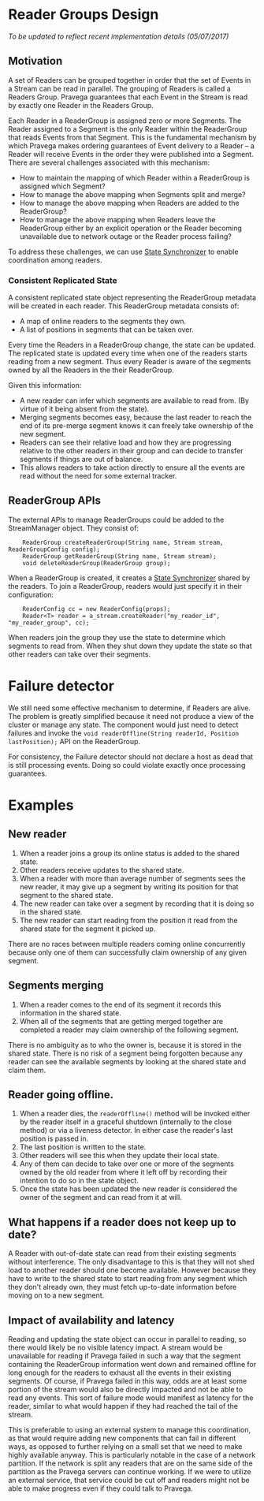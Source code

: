 <!--
Copyright (c) 2017 Dell Inc., or its subsidiaries. All Rights Reserved.

Licensed under the Apache License, Version 2.0 (the "License");
you may not use this file except in compliance with the License.
You may obtain a copy of the License at

    http://www.apache.org/licenses/LICENSE-2.0
-->
# Reader Groups Design

_To be updated to reflect recent implementation details (05/07/2017)_

## Motivation
A set of Readers can be grouped together in order that the set of Events in a Stream can be read in parallel. The grouping of Readers is called a Readers Group. Pravega guarantees that each Event in the Stream is read by exactly one Reader in the Readers Group.

Each Reader in a ReaderGroup is assigned zero or more Segments.
The Reader assigned to a Segment is the only Reader within the ReaderGroup that reads Events from that Segment. This is the fundamental mechanism by which Pravega makes ordering guarantees of Event delivery to a Reader – a Reader will receive Events in the order they were published into a Segment.
There are several challenges associated with this mechanism:

 -  How to maintain the mapping of which Reader within a ReaderGroup is assigned which Segment?
 -  How to manage the above mapping when Segments split and merge?
 -  How to manage the above mapping when Readers are added to the ReaderGroup?
 -  How to manage the above mapping when Readers leave the ReaderGroup either by an explicit operation or the Reader becoming unavailable due to network outage or the Reader process failing?

To address these challenges, we can use [State Synchronizer](state-synchronizer-design.md) to enable coordination among readers.

### Consistent Replicated State
A consistent replicated state object representing the ReaderGroup metadata will be created in each reader. This ReaderGroup metadata consists of:

 - A map of online readers to the segments they own.
 - A list of positions in segments that can be taken over.

Every time the Readers in a ReaderGroup change, the state can be updated. The replicated state is updated every time when one of the readers starts reading from a new segment. Thus every Reader is aware of the segments owned by all the Readers in the their ReaderGroup.

Given this information:

 - A new reader can infer which segments are available to read from. (By virtue of it being absent from the state).
 - Merging segments becomes easy, because the last reader to reach the end of its pre-merge segment knows it can freely take ownership of the new segment.
 - Readers can see their relative load and how they are progressing relative to the other readers in their group and can decide to transfer segments if things are out of balance.
 - This allows readers to take action directly to ensure all the events are read without the need for some external tracker.

## ReaderGroup APIs

The external APIs to manage ReaderGroups could be added to the StreamManager object. They consist of:

```
    ReaderGroup createReaderGroup(String name, Stream stream, ReaderGroupConfig config);
    ReaderGroup getReaderGroup(String name, Stream stream);
    void deleteReaderGroup(ReaderGroup group);
```
When a ReaderGroup is created, it creates a [State Synchronizer](state-synchronizer-design.md) shared by the readers. To join a ReaderGroup, readers would just specify it in their configuration:

```
    ReaderConfig cc = new ReaderConfig(props);
    Reader<T> reader = a_stream.createReader("my_reader_id", "my_reader_group", cc);
```
When readers join the group they use the state to determine which segments to read from. When they shut down they update the state so that other readers can take over their segments.

# Failure detector

We still need some effective mechanism to determine, if Readers are alive. The problem is greatly simplified because it need not produce a view of the cluster or manage any state. The component would just need to detect failures and invoke the `void readerOffline(String readerId, Position lastPosition);` API on the ReaderGroup.

For consistency, the Failure detector should not declare a host as dead that is still processing events. Doing so could violate exactly once processing guarantees.

# Examples
## New reader
1. When a reader joins a group its online status is added to the shared state.
1. Other readers receive updates to the shared state.
1. When a reader with more than average number of segments sees the new reader, it may give up a segment by writing its position for that segment to the shared state.
1. The new reader can take over a segment by recording that it is doing so in the shared state.
1. The new reader can start reading from the position it read from the shared state for the segment it picked up.

There are no races between multiple readers coming online concurrently because only one of them can successfully claim ownership of any given segment.

## Segments merging
1. When a reader comes to the end of its segment it records this information in the shared state.
1. When all of the segments that are getting merged together are completed a reader may claim ownership of the following segment.

There is no ambiguity as to who the owner is, because it is stored in the shared state. There is no risk of a segment being forgotten because any reader can see the available segments by looking at the shared state and claim them.

## Reader going offline.
1. When a reader dies, the `readerOffline()` method will be invoked either by the reader itself in a graceful shutdown (internally to the close method) or via a liveness detector. In either case the reader's last position is passed in.
1. The last position is written to the state.
1. Other readers will see this when they update their local state.
1. Any of them can decide to take over one or more of the segments owned by the old reader from where it left off by recording their intention to do so in the state object.
1. Once the state has been updated the new reader is considered the owner of the segment and can read from it at will.

## What happens if a reader does not keep up to date?
A Reader with out-of-date state can read from their existing segments without interference. The only disadvantage to this is that they will not shed load to another reader should one become available. However because they have to write to the shared state to start reading from any segment which they don't already own, they must fetch up-to-date information before moving on to a new segment.

## Impact of availability and latency
Reading and updating the state object can occur in parallel to reading, so there would likely be no visible latency impact.
A stream would be unavailable for reading if Pravega failed in such a way that the segment containing the ReaderGroup information went down and remained offline for long enough for the readers to exhaust all the events in their existing segments. Of course, if Pravega failed in this way, odds are at least some portion of the stream would also be directly impacted and not be able to read any events. This sort of failure mode would manifest as latency for the reader, similar to what would happen if they had reached the tail of the stream.

This is preferable to using an external system to manage this coordination, as that would require adding new components that can fail in different ways, as opposed to further relying on a small set that we need to make highly available anyway. This is particularly notable in the case of a network partition. If the network is split any readers that are on the same side of the partition as the Pravega servers can continue working. If we were to utilize an external service, that service could be cut off and readers might not be able to make progress even if they could talk to Pravega.
